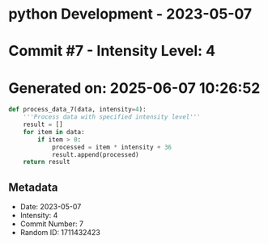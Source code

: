 ﻿# python Development - 2023-05-07
# Commit #7 - Intensity Level: 4
# Generated on: 2025-06-07 10:26:52
```python
def process_data_7(data, intensity=4):
    '''Process data with specified intensity level'''
    result = []
    for item in data:
        if item > 0:
            processed = item * intensity + 36
            result.append(processed)
    return result
```
## Metadata
- Date: 2023-05-07
- Intensity: 4
- Commit Number: 7
- Random ID: 1711432423
